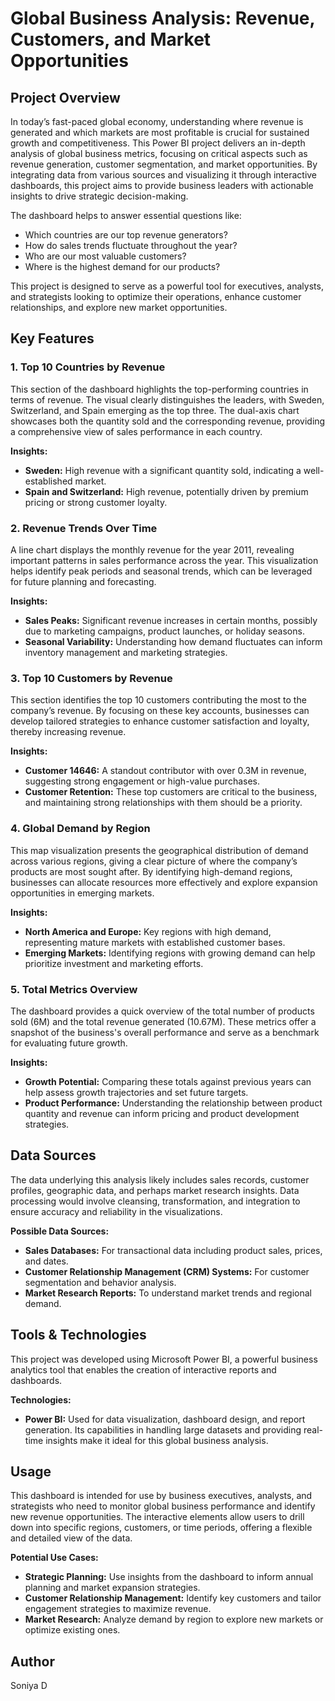 # Global Business Analysis: Revenue, Customers, and Market Opportunities

## Project Overview
In today’s fast-paced global economy, understanding where revenue is generated and which markets are most profitable is crucial for sustained growth and competitiveness. This Power BI project delivers an in-depth analysis of global business metrics, focusing on critical aspects such as revenue generation, customer segmentation, and market opportunities. By integrating data from various sources and visualizing it through interactive dashboards, this project aims to provide business leaders with actionable insights to drive strategic decision-making.

The dashboard helps to answer essential questions like:
- Which countries are our top revenue generators?
- How do sales trends fluctuate throughout the year?
- Who are our most valuable customers?
- Where is the highest demand for our products?

This project is designed to serve as a powerful tool for executives, analysts, and strategists looking to optimize their operations, enhance customer relationships, and explore new market opportunities.

## Key Features

### 1. Top 10 Countries by Revenue
This section of the dashboard highlights the top-performing countries in terms of revenue. The visual clearly distinguishes the leaders, with Sweden, Switzerland, and Spain emerging as the top three. The dual-axis chart showcases both the quantity sold and the corresponding revenue, providing a comprehensive view of sales performance in each country.

**Insights:**
- **Sweden:** High revenue with a significant quantity sold, indicating a well-established market.
- **Spain and Switzerland:** High revenue, potentially driven by premium pricing or strong customer loyalty.

### 2. Revenue Trends Over Time
A line chart displays the monthly revenue for the year 2011, revealing important patterns in sales performance across the year. This visualization helps identify peak periods and seasonal trends, which can be leveraged for future planning and forecasting.

**Insights:**
- **Sales Peaks:** Significant revenue increases in certain months, possibly due to marketing campaigns, product launches, or holiday seasons.
- **Seasonal Variability:** Understanding how demand fluctuates can inform inventory management and marketing strategies.

### 3. Top 10 Customers by Revenue
This section identifies the top 10 customers contributing the most to the company’s revenue. By focusing on these key accounts, businesses can develop tailored strategies to enhance customer satisfaction and loyalty, thereby increasing revenue.

**Insights:**
- **Customer 14646:** A standout contributor with over 0.3M in revenue, suggesting strong engagement or high-value purchases.
- **Customer Retention:** These top customers are critical to the business, and maintaining strong relationships with them should be a priority.

### 4. Global Demand by Region
This map visualization presents the geographical distribution of demand across various regions, giving a clear picture of where the company’s products are most sought after. By identifying high-demand regions, businesses can allocate resources more effectively and explore expansion opportunities in emerging markets.

**Insights:**
- **North America and Europe:** Key regions with high demand, representing mature markets with established customer bases.
- **Emerging Markets:** Identifying regions with growing demand can help prioritize investment and marketing efforts.

### 5. Total Metrics Overview
The dashboard provides a quick overview of the total number of products sold (6M) and the total revenue generated (10.67M). These metrics offer a snapshot of the business's overall performance and serve as a benchmark for evaluating future growth.

**Insights:**
- **Growth Potential:** Comparing these totals against previous years can help assess growth trajectories and set future targets.
- **Product Performance:** Understanding the relationship between product quantity and revenue can inform pricing and product development strategies.

## Data Sources
The data underlying this analysis likely includes sales records, customer profiles, geographic data, and perhaps market research insights. Data processing would involve cleansing, transformation, and integration to ensure accuracy and reliability in the visualizations.

**Possible Data Sources:**
- **Sales Databases:** For transactional data including product sales, prices, and dates.
- **Customer Relationship Management (CRM) Systems:** For customer segmentation and behavior analysis.
- **Market Research Reports:** To understand market trends and regional demand.

## Tools & Technologies
This project was developed using Microsoft Power BI, a powerful business analytics tool that enables the creation of interactive reports and dashboards.

**Technologies:**
- **Power BI:** Used for data visualization, dashboard design, and report generation. Its capabilities in handling large datasets and providing real-time insights make it ideal for this global business analysis.

## Usage
This dashboard is intended for use by business executives, analysts, and strategists who need to monitor global business performance and identify new revenue opportunities. The interactive elements allow users to drill down into specific regions, customers, or time periods, offering a flexible and detailed view of the data.

**Potential Use Cases:**
- **Strategic Planning:** Use insights from the dashboard to inform annual planning and market expansion strategies.
- **Customer Relationship Management:** Identify key customers and tailor engagement strategies to maximize revenue.
- **Market Research:** Analyze demand by region to explore new markets or optimize existing ones.

## Author

Soniya D


